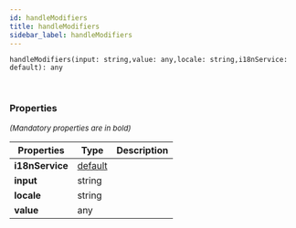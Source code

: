 ```yaml
---
id: handleModifiers
title: handleModifiers
sidebar_label: handleModifiers
---
```


```tsx
handleModifiers(input: string,value: any,locale: string,i18nService: default): any
```
<br/>



### Properties

<font size="2"><i>(Mandatory properties are in bold)</i></font>

| Properties | Type | Description |
| --------- | ---- | ----------- |
| **i18nService** | [default](/framework-api/classes/I18nService.md) |  |
| **input** | string |  |
| **locale** | string |  |
| **value** | any |  |
